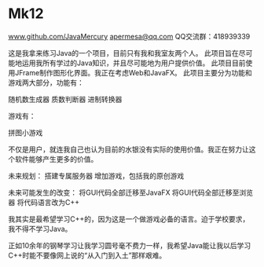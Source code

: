 # Mk12

www.github.com/JavaMercury
apermesa@qq.com
QQ交流群：418939339

这是我拿来练习Java的一个项目，目前只有我和我室友两个人。
此项目旨在尽可能地运用我所有学过的Java知识，并且尽可能地为用户提供价值。
此项目目前使用JFrame制作图形化界面。我正在考虑Web和JavaFX。
此项目主要分为功能和游戏两大部分，功能有：

随机数生成器
质数判断器
进制转换器

游戏有：

拼图小游戏

不仅是用户，就连我自己也认为目前的水银没有实际的使用价值。我正在努力让这个软件能够产生更多的价值。

未来规划：
搭建专属服务器
增加游戏，包括我的原创游戏

未来可能发生的改变：
将GUI代码全部迁移至JavaFX
将GUI代码全部迁移至浏览器
将代码语言改为C++

我其实是最希望学习C++的，因为这是一个做游戏必备的语言。迫于学校要求，我不得不学习Java。


正如10余年的钢琴学习让我学习圆号毫不费力一样，我希望Java能让我以后学习C++时能不要像网上说的“从入门到入土”那样艰难。

